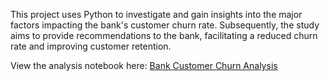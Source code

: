 This project uses Python to investigate and gain insights into the major factors impacting the bank's customer churn rate. Subsequently, the study aims to provide recommendations to the bank, facilitating a reduced churn rate and improving customer retention.

View the analysis notebook here: [Bank Customer Churn Analysis](https://nbviewer.org/github/Saxena-Kashish/Data-Analytics-Projects/blob/main/Bank_Customer_Churn_Analysis_Python/Bank_Customer_Churn_Analysis_Prediction.ipynb)
